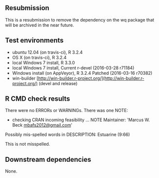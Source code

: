 ## Resubmission 

This is a resubmission to remove the dependency on the wq package that will be archived in the near future.  

## Test environments
* ubuntu 12.04 (on travis-ci), R 3.2.4
* OS X (on travis-ci), R 3.2.4
* local Windows 7 install, R 3.3.0 
* local Windows 7 install, Current r-devel (2016-03-28 r71184)
* Windows install (on AppVeyor), R 3.2.4 Patched (2016-03-16 r70382)
* win-builder [http://win-builder.r-project.org/](http://win-builder.r-project.org/) (devel and release)

## R CMD check results
There were no ERRORs or WARNINGs.  There was one NOTE:

* checking CRAN incoming feasibility ... NOTE
Maintainer: 'Marcus W. Beck <mbafs2012@gmail.com>'

Possibly mis-spelled words in DESCRIPTION:
  Estuarine (9:66)
  
This is not misspelled.
  
## Downstream dependencies
None.
